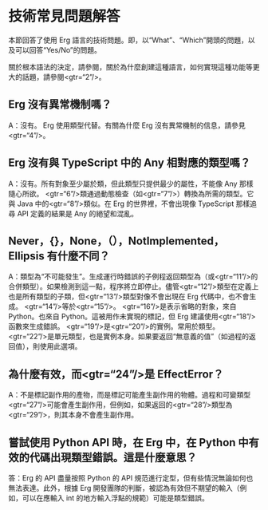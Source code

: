 # 技術常見問題解答

本節回答了使用 Erg 語言的技術問題。即，以“What”、“Which”開頭的問題，以及可以回答“Yes/No”的問題。

關於根本語法的決定，請參閱，關於為什麼創建這種語言，如何實現這種功能等更大的話題，請參閱<gtr=“2”/>。

## Erg 沒有異常機制嗎？

A：沒有。 Erg 使用類型代替。有關為什麼 Erg 沒有異常機制的信息，請參見<gtr=“4”/>。

## Erg 沒有與 TypeScript 中的 Any 相對應的類型嗎？

A：沒有。所有對象至少屬於類，但此類型只提供最少的屬性，不能像 Any 那樣隨心所欲。 <gtr=“6”/>類通過動態檢查（如<gtr=“7”/>）轉換為所需的類型。它與 Java 中的<gtr=“8”/>類似。在 Erg 的世界裡，不會出現像 TypeScript 那樣追尋 API 定義的結果是 Any 的絕望和混亂。

## Never，{}，None，（），NotImplemented，Ellipsis 有什麼不同？

A：類型為“不可能發生”。生成運行時錯誤的子例程返回類型為（或<gtr=“11”/>的合併類型）。如果檢測到這一點，程序將立即停止。儘管<gtr=“12”/>類型在定義上也是所有類型的子類，但<gtr=“13”/>類型對像不會出現在 Erg 代碼中，也不會生成。 <gtr=“14”/>等於<gtr=“15”/>。 <gtr=“16”/>是表示省略的對象，來自 Python。也來自 Python。這被用作未實現的標記，但 Erg 建議使用<gtr=“18”/>函數來生成錯誤。 <gtr=“19”/>是<gtr=“20”/>的實例。常用於類型。 <gtr=“22”/>是單元類型，也是實例本身。如果要返回“無意義的值”（如過程的返回值），則使用此選項。

## 為什麼有效，而<gtr=“24”/>是 EffectError？

A：不是標記副作用的產物，而是標記可能產生副作用的物體。過程和可變類型<gtr=“27”/>可能會產生副作用，但例如，如果返回的<gtr=“28”/>類型為<gtr=“29”/>，則其本身不會產生副作用。

## 嘗試使用 Python API 時，在 Erg 中，在 Python 中有效的代碼出現類型錯誤。這是什麼意思？

答：Erg 的 API 盡量按照 Python 的 API 規范進行定型，但有些情況無論如何也無法表達。此外，根據 Erg 開發團隊的判斷，被認為有效但不期望的輸入（例如，可以在應輸入 int 的地方輸入浮點的規範）可能是類型錯誤。